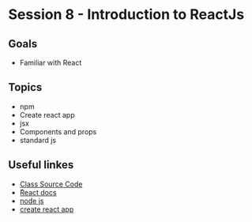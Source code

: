 # Session 8 - Introduction to ReactJs
## Goals
* Familiar with React

## Topics
  * npm
  * Create react app
  * jsx
  * Components and props
  * standard js


## Useful linkes
- [Class Source Code](https://github.com/zahrakbri/react-class/blob/Session-5/)
- [ًReact docs](https://reactjs.org/docs/getting-started.html)
- [node js](https://nodejs.org/en/)
- [create react app](https://reactjs.org/docs/create-a-new-react-app.html)

